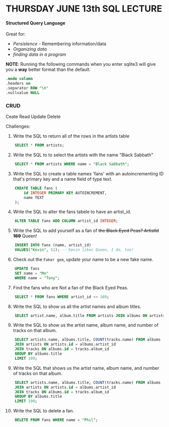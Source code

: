 # THURSDAY JUNE 13th SQL LECTURE

#### Structured Query Language

Great for:

- _Persistence_ - Remembering information/data
- _Organizing data_
- _finding data in a program_

**__NOTE__**: Running the following commands when you enter sqlite3 will give you a __way__ better format than the default.
```SQL
.mode column
.headers on
.separator ROW "\n"
.nullvalue NULL
```

### CRUD

Ceate
Read
Update
Delete

Challenges:

1. Write the SQL to return all of the rows in the artists table

```SQL
    SELECT * FROM artists;
```

2. Write the SQL to to select the artists with the name "Black Sabbath"

```SQL
    SELECT * FROM artists WHERE name = "Black Sabbath";
```

3. Write the SQL to create a table names 'fans' with an autoincrementing ID that's primary key and a name field of type text.

```SQL
    CREATE TABLE fans (
        id INTEGER PRIMARY KEY AUTOINCREMENT,
        name TEXT
    );
```

4. Write the SQL to alter the fans tabele to have an artist_id.

```SQL
    ALTER TABLE fans ADD COLUMN artist_id INTEGER;
```

5. Write the SQL to add yourself as a fan of ~~the Black Eyed Peas? ArtistId **169**~~ Queen!

```SQL
    INSERT INTO fans (name, artist_id)
    VALUES("Kevin", 51); -- Kevin likes Queen, I do, too!
```

6. Check out the `Faker gem`, update your name to be a new fake name.

```SQL
    UPDATE fans
    SET name = "Mo"
    WHERE name = "Tony";
```

7. Find the fans who are Not a fan of the Black Eyed Peas.

```SQL
    SELECT * FROM fans WHERE artist_id <> 169;
```

8. Write the SQL to show us all the artist names and album titles.

```SQL
    SELECT artist.name, album.title FROM artists JOIN albums ON artists.id = albums.artist_id;
```

9. Write the SQL to show us the artist name, album name, and number of tracks on that album.

```SQL
    SELECT artists.name, albums.title, COUNT(tracks.name) FROM albums 
    JOIN artists ON artists.id = albums.artist_id
    JOIN tracks ON albums.id = tracks.album_id
    GROUP BY albums.title
    LIMIT 100;
```

9. Write the SQL that shows us the artist name, album name, and number of tracks on that album.

```SQL
    SELECT artists.name, albums.title, COUNT(tracks.name) FROM albums 
    JOIN artists ON artists.id = albums.artist_id
    JOIN tracks ON albums.id = tracks.album_id
    GROUP BY albums.title
    LIMIT 100;
```

10. Write the SQL to delete a fan.
```SQL
    DELETE FROM fans WHERE name = "Phil";
```
